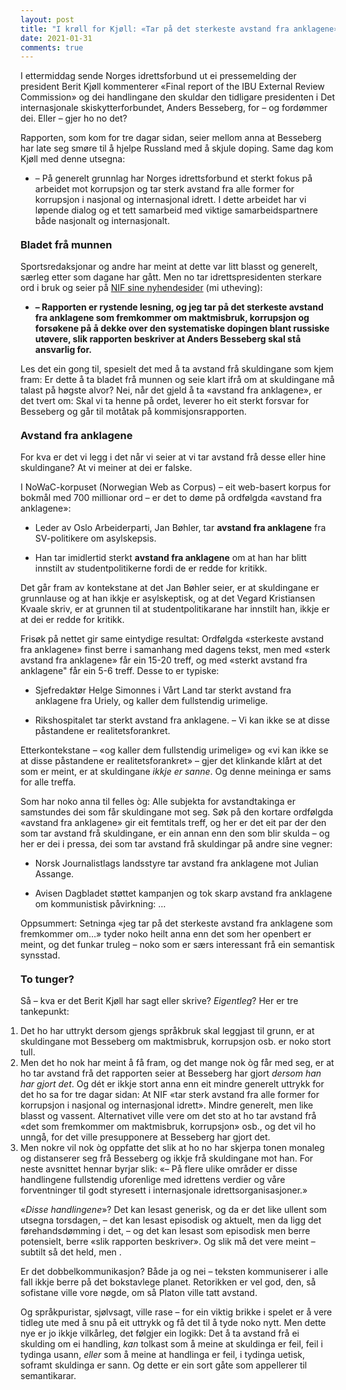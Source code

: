 ```yaml
---
layout: post
title: "I krøll for Kjøll: «Tar på det sterkeste avstand fra anklagene»"
date: 2021-01-31
comments: true
---
```


<style>
h3 {
margin-top: 1.2em;
}
  ol {
  margin-left: 0;
  padding-left: 0;
  margin-top: .4em;
}

figcaption {
    color: #333;
    text-align: center;
    font-family: Optima, Candara, Calibri, Arial, sans-serif;
    font-size: .8em;
  line-height: 1.2em;
}	
  .zoom:hover {
  -ms-transform: scale(3); /* IE 9 */
  -webkit-transform: scale(3); /* Safari 3-8 */
  transform: scale(2); 
  transform-origin: 100% 0%;
}
  .small {
  font-variant: small-caps;
}
</style>

<div class="ingress">
<p>I ettermiddag sende Norges idrettsforbund ut ei pressemelding der president Berit Kjøll kommenterer «Final report of the IBU External Review Commission» og dei handlingane den skuldar den tidligare presidenten i Det internasjonale skiskytterforbundet, Anders Besseberg, for – og fordømmer dei. Eller – gjer ho no det?
</p></div> 
<p>Rapporten, som kom for tre dagar sidan, seier mellom anna at Besseberg har late seg smøre til å hjelpe Russland med å skjule doping. Same dag kom Kjøll med denne utsegna:</p>
<ul><li>– På generelt grunnlag har Norges idrettsforbund et sterkt fokus på arbeidet mot korrupsjon og tar sterk avstand fra alle former for korrupsjon i nasjonal og internasjonal idrett. I dette arbeidet har vi løpende dialog og et tett samarbeid med viktige samarbeidspartnere både nasjonalt og internasjonalt.</li></ul>
<h3 style="margin-top: 1.2em">Bladet frå munnen</h3>
<p>Sportsredaksjonar og andre har meint at dette var litt blasst og generelt, særleg etter som dagane har gått. Men no tar idrettspresidenten sterkare ord i bruk og seier på <a href="https://www.idrettsforbundet.no/nyheter/2021/idrettspresidenten-besseberg-rapporten-er-rystende-lesning/#">NIF sine nyhendesider</a> (mi utheving):</p>
<ul><li><b>– Rapporten er rystende lesning, og jeg tar på det sterkeste avstand fra anklagene som fremkommer om maktmisbruk, korrupsjon og forsøkene på å dekke over den systematiske dopingen blant russiske utøvere, slik rapporten beskriver at Anders Besseberg skal stå ansvarlig for.</b>
</li></ul>
<p>Les det ein gong til, spesielt det med å ta avstand frå skuldingane som kjem fram: Er dette å ta bladet frå munnen og seie klart ifrå om at skuldingane må talast på høgste alvor? Nei, når det gjeld å ta «avstand fra anklagene&raquo;, er det tvert om: Skal vi ta henne på ordet, leverer ho eit sterkt forsvar for Besseberg og går til motåtak på kommisjonsrapporten.
</p>
<h3 style="margin-top: 1.2em">Avstand fra anklagene</h3>
<p>For kva er det vi legg i det når vi seier at vi tar avstand frå desse eller hine skuldingane? At vi meiner at dei er falske.</p>
<p>I NoWaC-korpuset (Norwegian Web as Corpus) – eit web-basert korpus for bokmål med 700 millionar ord – er det to døme på ordfølgda «avstand fra anklagene»:
</p>
<ul><li>Leder av Oslo Arbeiderparti, Jan Bøhler, tar <b>avstand fra anklagene</b> fra SV-politikere om asylskepsis.
</li></ul>
<ul><li>Han tar imidlertid sterkt <b>avstand fra anklagene</b> om at han har blitt innstilt av studentpolitikerne fordi de er redde for kritikk.
</li></ul>
<p>Det går fram av kontekstane at det Jan Bøhler seier, er at skuldingane er grunnlause og at han ikkje er asylskeptisk, og at det Vegard Kristiansen Kvaale skriv, er at grunnen til at studentpolitikarane har innstilt han, ikkje er at dei er redde for kritikk.</p>
<p>Frisøk på nettet gir same eintydige resultat: Ordfølgda «sterkeste avstand fra anklagene» finst berre i samanhang med dagens tekst, men med «sterk avstand fra anklagene» får ein 15-20 treff, og med «sterkt avstand fra anklagene" får ein 5-6 treff. Desse to er typiske:
</p>
<ul><li>Sjefredaktør Helge Simonnes i Vårt Land tar sterkt avstand fra anklagene fra Uriely, og kaller dem fullstendig urimelige.
</li></ul>
<ul><li>Rikshospitalet tar sterkt avstand fra anklagene. – Vi kan ikke se at disse påstandene er realitetsforankret.
</li></ul>
<p>Etterkontekstane – «og kaller dem fullstendig urimelige» og «vi kan ikke se at disse påstandene er realitetsforankret» – gjer det klinkande klårt at det som er meint, er at skuldingane <i>ikkje er sanne</i>. Og denne meininga er sams for alle treffa. 
</p>
<p>Som har noko anna til felles òg: Alle subjekta for avstandtakinga er samstundes dei som får skuldingane mot seg. Søk på den kortare ordfølgda «avstand fra anklagene» gir eit femtitals treff, og her er det eit par der den som tar avstand frå skuldingane, er ein annan enn den som blir skulda – og her er dei i pressa, dei som tar avstand frå skuldingar på andre sine vegner: 
<ul><li>Norsk Journalistlags landsstyre tar avstand fra anklagene mot Julian Assange. </li></ul>
<ul><li>Avisen Dagbladet støttet kampanjen og tok skarp avstand fra anklagene om kommunistisk påvirkning: … </li></ul>
<p>Oppsummert: Setninga «jeg tar på det sterkeste avstand fra anklagene som fremkommer om…&raquo; tyder noko heilt anna enn det som her openbert er meint, og det funkar truleg – noko som er særs interessant frå ein semantisk synsstad. 
<h3 style="margin-top: 1.2em">To tunger?</h3>
<p>Så – kva er det Berit Kjøll har sagt eller skrive? <i>Eigentleg</i>? Her er tre tankepunkt:
</p>
<ol><li>Det ho har uttrykt dersom gjengs språkbruk skal leggjast til grunn, er at skuldingane mot Besseberg om maktmisbruk, korrupsjon osb. er noko stort tull. 
</li><li>Men det ho nok har meint å få fram, og det mange nok òg får med seg, er at ho tar avstand frå det rapporten seier at Besseberg har gjort <i>dersom han har gjort det</i>. Og dét er ikkje stort anna enn eit mindre generelt uttrykk for det ho sa for tre dagar sidan: At NIF «tar sterk avstand fra alle former for korrupsjon i nasjonal og internasjonal idrett». 
Mindre generelt, men like blasst og vassent. Alternativet ville vere om det sto at ho tar avstand frå «det som fremkommer om maktmisbruk, korrupsjon» osb., og det vil ho unngå, for det ville presupponere at Besseberg har gjort det.
</li><li>Men nokre vil nok òg oppfatte det slik at ho no har skjerpa tonen monaleg og distanserer seg frå Besseberg og ikkje frå skuldingane mot han. For neste avsnittet hennar byrjar slik: «– På flere ulike områder er disse handlingene fullstendig uforenlige med idrettens verdier og våre forventninger til godt styresett i internasjonale idrettsorganisasjoner.»
</li></ol>
<p>«<i>Disse handlingene</i>»? Det kan lesast generisk, og da er det like ullent som utsegna torsdagen, – det kan lesast episodisk og aktuelt, men da ligg det førehandsdømming i det, – og det kan lesast som episodisk men berre potensielt, berre «slik rapporten beskriver». Og slik må det vere meint – subtilt så det held, men .
</p>
<p>
Er det dobbelkommunikasjon? Både ja og nei – teksten kommuniserer i alle fall ikkje berre på det bokstavlege planet. Retorikken er vel god, den, så sofistane ville vore nøgde, om så Platon ville tatt avstand.</p><p> Og språkpuristar, sjølvsagt, ville rase – for ein viktig brikke i spelet er å vere tidleg ute med å snu på eit uttrykk og få det til å tyde noko nytt. Men dette nye er jo ikkje vilkårleg, det følgjer ein logikk: Det å ta avstand frå ei skulding om ei handling, <i>kan</i> tolkast som å meine at skuldinga er feil, feil i tydinga usann, <i>eller</i> som å meine at handlinga er feil, i tydinga uetisk, soframt skuldinga er sann. Og dette er ein sort gåte som appellerer til semantikarar.
</p>
<br/>
